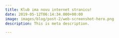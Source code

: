 ```yaml
---
title: Klub ima novu internet stranicu!
date: 2019-05-12T06:14:34.000+00:00
image: images/blog/post-2/web-screenshot-hero.png
description: This is meta description.

---
```


